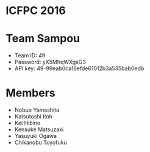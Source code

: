 ICFPC 2016
===============

# Team Sampou

- Team ID: 49
- Password: yX5MhqWXgsG3
- API key: 49-99eab0ca16efde61012b3a535bab0edb

# Members

- Nobuo Yamashita
- Katsutoshi Itoh
- Kei Hibino
- Kensuke Matsuzaki
- Yasuyuki Ogawa
- Chikanobu Toyofuku
